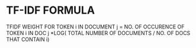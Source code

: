 # TF-IDF FORMULA
TFIDF WEIGHT  FOR TOKEN i IN DOCUMENT j  =   NO. OF OCCURENCE OF TOKEN i IN DOC j *LOG(  TOTAL NUMBER OF DOCUMENTS / NO. OF DOCS THAT CONTAIN i)
